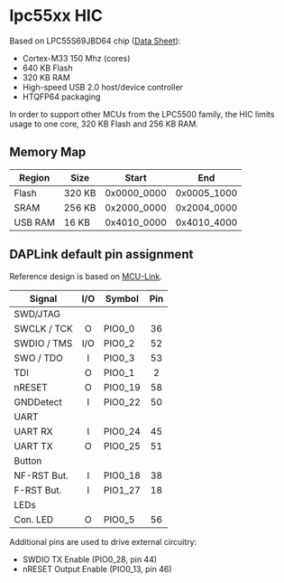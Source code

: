 # lpc55xx HIC

Based on LPC55S69JBD64 chip ([Data Sheet](https://www.nxp.com/docs/en/data-sheet/LPC55S6x.pdf)):
- Cortex-M33 150 Mhz (cores)
- 640 KB Flash
- 320 KB RAM
- High-speed USB 2.0 host/device controller
- HTQFP64 packaging

In order to support other MCUs from the LPC5500 family, the HIC limits usage
to one core, 320 KB Flash and 256 KB RAM.

## Memory Map

| Region   |  Size  | Start       | End         |
|----------|--------|-------------|-------------|
| Flash    | 320 KB | 0x0000_0000 | 0x0005_1000 |
| SRAM     | 256 KB | 0x2000_0000 | 0x2004_0000 |
| USB RAM  |  16 KB | 0x4010_0000 | 0x4010_4000 |

## DAPLink default pin assignment 

Reference design is based on [MCU-Link](https://www.nxp.com/design/development-boards/lpcxpresso-boards/mcu-link-debug-probe:MCU-LINK).

| Signal      | I/O | Symbol  | Pin |
|-------------|:---:|---------|:---:|
| SWD/JTAG    |
| SWCLK / TCK |  O  | PIO0_0  |  36 |
| SWDIO / TMS | I/O | PIO0_2  |  52 |
| SWO / TDO   |  I  | PIO0_3  |  53 |
| TDI         |  O  | PIO0_1  |   2 |
| nRESET      |  O  | PIO0_19 |  58 |
| GNDDetect   |  I  | PIO0_22 |  50 |
| UART        |
| UART RX     |  I  | PIO0_24 |  45 |
| UART TX     |  O  | PIO0_25 |  51 |
| Button      |
| NF-RST But. |  I  | PIO0_18 |  38 |
| F-RST  But. |  I  | PIO1_27 |  18 |
| LEDs        |
| Con. LED    |  O  | PIO0_5  |  56 |

Additional pins are used to drive external circuitry:
- SWDIO TX Enable (PIO0_28, pin 44)
- nRESET Output Enable (PIO0_13, pin 46)
